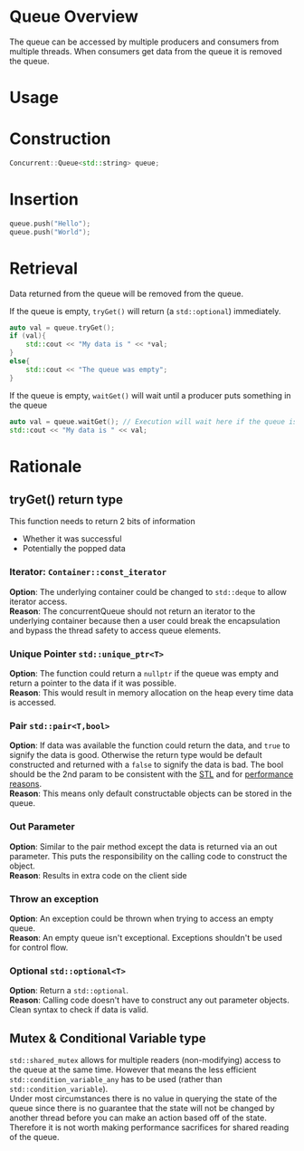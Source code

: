 # Queue Overview

The queue can be accessed by multiple producers and consumers from multiple threads. When consumers get data from the queue it is removed the queue.

# Usage

# Construction

```C++
Concurrent::Queue<std::string> queue;
```

# Insertion

```C++
queue.push("Hello");
queue.push("World");
```

# Retrieval

Data returned from the queue will be removed from the queue.

If the queue is empty, `tryGet()` will return (a `std::optional`) immediately.

```C++
auto val = queue.tryGet();
if (val){
    std::cout << "My data is " << *val;
}
else{
    std::cout << "The queue was empty";
}
```

If the queue is empty, `waitGet()` will wait until a producer puts something in the queue

```C++
auto val = queue.waitGet(); // Execution will wait here if the queue is empty
std::cout << "My data is " << val;
```

# Rationale

## tryGet() return type

This function needs to return 2 bits of information

- Whether it was successful
- Potentially the popped data

### Iterator: `Container::const_iterator`

**Option**: The underlying container could be changed to `std::deque` to allow iterator access.  
**Reason**: The concurrentQueue should not return an iterator to the underlying container because then a user could break the encapsulation and bypass the thread safety to access queue elements.

### Unique Pointer `std::unique_ptr<T>`

**Option**: The function could return a `nullptr` if the queue was empty and return a pointer to the data if it was possible.  
**Reason**: This would result in memory allocation on the heap every time data is accessed.

### Pair `std::pair<T,bool>`

**Option**: If data was available the function could return the data, and `true` to signify the data is good.
Otherwise the return type would be default constructed and returned with a `false` to signify the data is bad.
The bool should be the 2nd param to be consistent with the [STL](https://en.cppreference.com/w/cpp/container/map/insert) and for [performance reasons](https://stackoverflow.com/questions/56761591/how-do-i-organize-members-in-a-struct-to-waste-the-least-space-on-alignment).  
**Reason**: This means only default constructable objects can be stored in the queue.

### Out Parameter

**Option**: Similar to the pair method except the data is returned via an out parameter. This puts the responsibility on the calling code to construct the object.  
**Reason**: Results in extra code on the client side

### Throw an exception

**Option**: An exception could be thrown when trying to access an empty queue.  
**Reason**: An empty queue isn't exceptional. Exceptions shouldn't be used for control flow.

### Optional `std::optional<T>`

**Option**: Return a `std::optional`.  
**Reason**: Calling code doesn't have to construct any out parameter objects.
Clean syntax to check if data is valid.

## Mutex & Conditional Variable type

`std::shared_mutex` allows for multiple readers (non-modifying) access to the queue at the same time. However that means the less efficient `std::condition_variable_any` has to be used (rather than `std::condition_variable`).  
Under most circumstances there is no value in querying the state of the queue since there is no guarantee that the state will not be changed by another thread before you can make an action based off of the state. Therefore it is not worth making performance sacrifices for shared reading of the queue.
